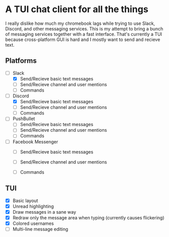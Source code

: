 # A TUI chat client for all the things

I really dislike how much my chromebook lags while trying to use Slack, Discord, and other messaging services. This is my attempt to bring a bunch of messaging services together with a fast interface. That's currently a TUI because cross-platform GUI is hard and I mostly want to send and recieve text.

## Platforms
- [ ] Slack
  - [x] Send/Recieve basic text messages
  - [ ] Send/Recieve channel and user mentions
  - [ ] Commands

- [ ] Discord
  - [x] Send/Recieve basic text messages
  - [ ] Send/Recieve channel and user mentions
  - [ ] Commands

- [ ] PushBullet
  - [ ] Send/Recieve basic text messages
  - [ ] Send/Recieve channel and user mentions
  - [ ] Commands

- [ ] Facebook Messenger
  - [ ] Send/Recieve basic text messages
  - [ ] Send/Recieve channel and user mentions
  - [ ] Commands


## TUI
- [x] Basic layout
- [x] Unread highlighting
- [x] Draw messages in a sane way
- [x] Redraw only the message area when typing (currently causes flickering)
- [x] Colored usernames
- [ ] Multi-line message editing
